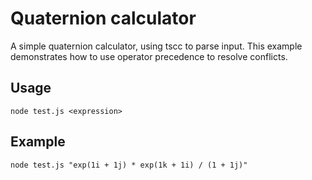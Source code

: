# Quaternion calculator
A simple quaternion calculator, using tscc to parse input. This example demonstrates how to use operator precedence to resolve conflicts.

## Usage
```shell
node test.js <expression>
```

## Example
```shell
node test.js "exp(1i + 1j) * exp(1k + 1i) / (1 + 1j)"
```